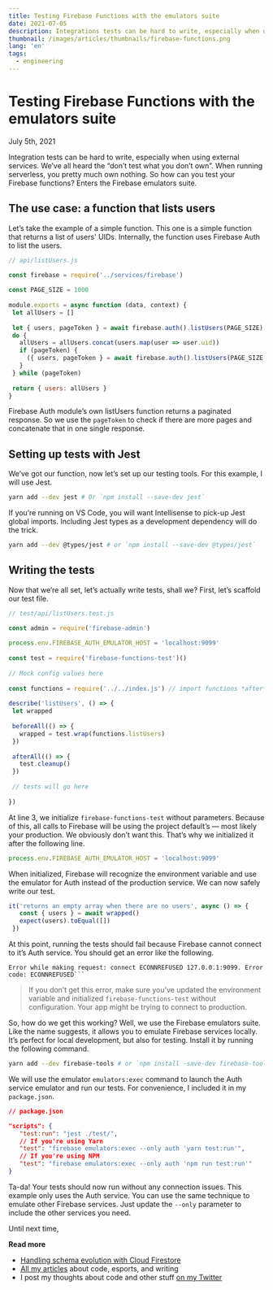 ```yaml
---
title: Testing Firebase Functions with the emulators suite
date: 2021-07-05
description: Integrations tests can be hard to write, especially when using external services. Here's how to use the Firebase emulators suite to test your serverless Functions.
thumbnail: /images/articles/thumbnails/firebase-functions.png
lang: 'en'
tags:
  - engineering
---
```


# Testing Firebase Functions with the emulators suite

<span class="article-date">July 5th, 2021</span>

Integration tests can be hard to write, especially when using external services. We’ve all heard the “don’t test what you don’t own”. When running serverless, you pretty much own nothing. So how can you test your Firebase functions? Enters the Firebase emulators suite.

## The use case: a function that lists users

Let’s take the example of a simple function. This one is a simple function that returns a list of users' UIDs. Internally, the function uses Firebase Auth to list the users.

```js
// api/listUsers.js

const firebase = require('../services/firebase')
 
const PAGE_SIZE = 1000
 
module.exports = async function (data, context) {
 let allUsers = []
 
 let { users, pageToken } = await firebase.auth().listUsers(PAGE_SIZE)
 do {
   allUsers = allUsers.concat(users.map(user => user.uid))
   if (pageToken) {
     ({ users, pageToken } = await firebase.auth().listUsers(PAGE_SIZE, pageToken))
   }
 } while (pageToken)
 
 return { users: allUsers }
}
```

Firebase Auth module’s own listUsers function returns a paginated response. So we use the `pageToken` to check if there are more pages and concatenate that in one single response.

## Setting up tests with Jest

We’ve got our function, now let’s set up our testing tools. For this example, I will use Jest.

```sh
yarn add --dev jest # Or `npm install --save-dev jest`
```

If you’re running on VS Code, you will want Intellisense to pick-up Jest global imports. Including Jest types as a development dependency will do the trick. 

```sh
yarn add --dev @types/jest # or `npm install --save-dev @types/jest`
```

## Writing the tests

Now that we’re all set, let’s actually write tests, shall we? First, let’s scaffold our test file.

```js
// test/api/listUsers.test.js

const admin = require('firebase-admin')
 
process.env.FIREBASE_AUTH_EMULATOR_HOST = 'localhost:9099'
 
const test = require('firebase-functions-test')()
 
// Mock config values here
 
const functions = require('../../index.js') // import functions *after* initializing Firebase
 
describe('listUsers', () => {
 let wrapped
 
 beforeAll(() => {
   wrapped = test.wrap(functions.listUsers)
 })
 
 afterAll(() => {
   test.cleanup()
 })
 
 // tests will go here
 
})
```

At line 3, we initialize `firebase-functions-test` without parameters. Because of this, all calls to Firebase will be using the project default’s — most likely your production. We obviously don’t want this. That’s why we initialized it after the following line.

```js
process.env.FIREBASE_AUTH_EMULATOR_HOST = 'localhost:9099'
```

When initialized, Firebase will recognize the environment variable and use the emulator for Auth instead of the production service. We can now safely write our test.

```js
it('returns an empty array when there are no users', async () => {
   const { users } = await wrapped()
   expect(users).toEqual([])
 })
```

At this point, running the tests should fail because Firebase cannot connect to it’s Auth service. You should get an error like the following.

```
Error while making request: connect ECONNREFUSED 127.0.0.1:9099. Error code: ECONNREFUSED```
```

> If you don’t get this error, make sure you’ve updated the environment variable and initialized `firebase-functions-test` without configuration. Your app might be trying to connect to production. 

So, how do we get this working? Well, we use the Firebase emulators suite. Like the name suggests, it allows you to emulate Firebase services locally. It’s perfect for local development, but also for testing. Install it by running the following command.

```sh
yarn add --dev firebase-tools # or `npm install -save-dev firebase-tools`
```

We will use the emulator `emulators:exec` command to launch the Auth service emulator and run our tests. For convenience, I included it in my `package.json`.

```json
// package.json 

"scripts": {
   "test:run": "jest ./test/",
   // If you're using Yarn
   "test": "firebase emulators:exec --only auth 'yarn test:run'",
   // If you're using NPM
   "test": "firebase emulators:exec --only auth 'npm run test:run'"
}
```

Ta-da! Your tests should now run without any connection issues. This example only uses the Auth service. You can use the same technique to emulate other Firebase services. Just update the `--only` parameter to include the other services you need.

Until next time,

**Read more**

- [Handling schema evolution with Cloud Firestore](https://strift.medium.com/handling-schema-evolution-with-cloud-firestore-22d94fb9722f)
- [All my articles](/articles/) about code, esports, and writing
- I post my thoughts about code and other stuff [on my Twitter](https://twitter.com/lau_cazanove)
